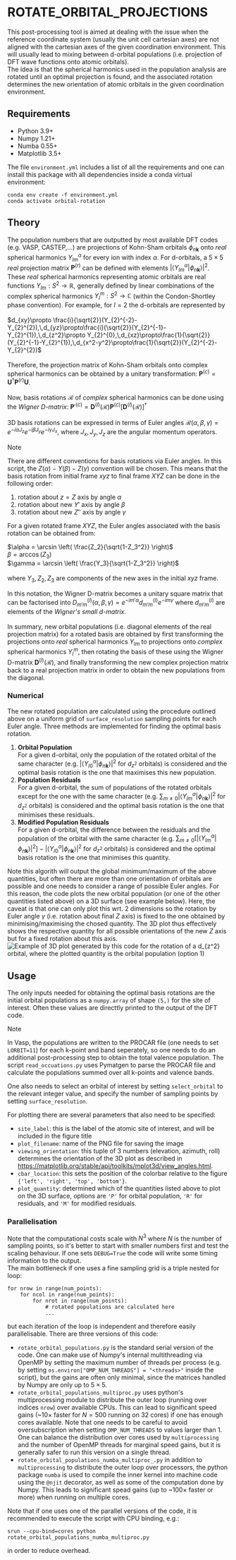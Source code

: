 # ROTATE_ORBITAL_PROJECTIONS

This post-processing tool is aimed at dealing with the issue when the reference coordinate system (usually the unit cell cartesian axes) are not aligned with the cartesian axes of the given coordination environment. This will usually lead to mixing between d-orbital populations (i.e. projection of DFT wave functions onto atomic orbitals).\
The idea is that the spherical harmonics used in the population analysis are rotated until an optimal projection is found, and the associated rotation determines the new orientation of atomic orbitals in the given coordination environment.

## Requirements

- Python 3.9+
- Numpy 1.21+
- Numba 0.55+
- Matplotlib 3.5+

The file `environment.yml` includes a list of all the requirements and one can install this package with all dependencies inside a conda virtual environment: 
```
conda env create -f environment.yml
conda activate orbital-rotation
```


## Theory
The population numbers that are outputted by most available DFT codes (e.g. VASP, CASTEP,...) are projections of Kohn-Sham orbitals $\phi_{n\mathbf{k}}$ onto *real* spherical harmonics $Y_{lm}^{\alpha}$ for every ion with index $\alpha$. For d-orbitals, a $5\times5$ *real* projection matrix $\mathbf{P}^{(r)}$ can be defined with elements $|\langle Y_{lm}^{\alpha} | \phi_{n\mathbf{k}} \rangle|^2$. \
These *real* spherical harmonics representing atomic orbitals are real functions $Y_{lm}:S^2 \rightarrow \mathbb{R}$, generally defined by linear combinations of the complex spherical harmonics $Y_{l}^{m}:S^2 \rightarrow \mathbb{C}$ (within the Condon-Shortley phase convention). For example, for $l=2$ the d-orbitals are represented by\
\
$d_{xy}\propto \frac{i}{\sqrt{2}}(Y_{2}^{-2}-Y_{2}^{2}),\,d_{yz}\propto\frac{i}{\sqrt{2}}(Y_{2}^{-1}-Y_{2}^{1}),\,d_{z^2}\propto Y_{2}^{0},\,d_{xz}\propto\frac{1}{\sqrt{2}}(Y_{2}^{-1}-Y_{2}^{1}),\,d_{x^2-y^2}\propto\frac{1}{\sqrt{2}}(Y_{2}^{-2}-Y_{2}^{2})$\
\
Therefore, the projection matrix of Kohn-Sham orbitals onto complex spherical harmonics can be obtained by a unitary transformation: $\mathbf{P}^{(c)} = \mathbf{U}^{\dagger} \mathbf{P}^{(r)} \mathbf{U}$.\
\
Now, basis rotations $\mathcal{R}$ of *complex* spherical harmonics can be done using the *Wigner D-matrix*: $\mathbf{P}'^{(c)} = \mathbf{D}^{(l)}(\mathcal{R}) \mathbf{P}^{(c)} [\mathbf{D}^{(l)}(\mathcal{R})]^{\dagger}$\
\
3D basis rotations can be expressed in terms of Euler angles $\mathcal{R}(\alpha, \beta, \gamma) = e^{-i\alpha J_z}e^{-i\beta J_y}e^{-i\gamma J_x}$, where $J_x, J_y, J_z$ are the angular momentum operators.
>[!NOTE]
>There are different conventions for basis rotations via Euler angles. In this script, the $Z(\alpha)-Y(\beta)-Z(\gamma)$ convention will be chosen. This means that the basis rotation from initial frame $xyz$ to final frame $XYZ$ can be done in the following order:
> 1. rotation about $z=Z$ axis by angle $\alpha$
> 2. rotation about new $Y'$ axis by angle $\beta$
> 3. rotation about new $Z''$ axis by angle $\gamma$ 
>
>For a given rotated frame $XYZ$, the Euler angles associated with the basis rotation can be obtained from:
> 
>$\alpha = \arcsin \left( \frac{Z_2}{\sqrt{1-Z_3^2}} \right)$ \
>$\beta = \arccos (Z_3)$ \
>$\gamma = \arcsin \left( \frac{Y_3}{\sqrt{1-Z_3^2}} \right)$ \
> \
> where $Y_3, Z_2, Z_3$ are components of the new axes in the initial $xyz$ frame.

In this notation, the Wigner D-matrix becomes a unitary square matrix that can be factorised into $D_{m'm}^{(l)}(\alpha, \beta, \gamma) = e^{-im'\alpha} d_{m'm}^{(l)} e^{-im\gamma}$
where $d_{m'm}^{(l)}$ are elements of the *Wigner's small d-matrix*. \
\
In summary, new orbital populations (i.e. diagonal elements of the real projection matrix) for a rotated basis are obtained by first transforming the projections onto *real* spherical harmonics $Y_{lm}$ to projections onto *complex* spherical harmonics $Y_{l}^{m}$, then rotating the basis of these using the Wigner D-matrix $\mathbf{D}^{(l)}(\mathcal{R})$, and finally transforming the new complex projection matrix back to a real projection matrix in order to obtain the new populations from the diagonal.

### Numerical
The new rotated population are calculated using the procedure outlined above on a uniform grid of `surface_resolution` sampling points for each Euler angle. Three methods are implemented for finding the optimal basis rotation.
1. **Orbital Population** \
For a given d-orbital, only the population of the rotated orbital of the same character (e.g. $|\langle Y_{l0}^{\alpha} | \phi_{n\mathbf{k}} \rangle|^2$ for $d_{z^2}$ orbitals) is considered and the optimal basis rotation is the one that maximises this new population.
2. **Population Residuals** \
For a given d-orbital, the sum of populations of the rotated orbitals except for the one with the same character (e.g. $\sum_{m \neq 0}|\langle Y_{lm}^{\alpha} | \phi_{n\mathbf{k}} \rangle|^2$ for $d_{z^2}$ orbitals) is considered and the optimal basis rotation is the one that minimises these residuals.
3. **Modified Population Residuals**\
For a given d-orbital, the difference between the residuals and the population of the orbital with the same character (e.g. $\sum_{m \neq 0}\left[|\langle Y_{lm}^{\alpha} | \phi_{n\mathbf{k}} \rangle|^2 \right]- |\langle Y_{l0}^{\alpha} | \phi_{n\mathbf{k}} \rangle|^2$ for $d_{z^2}$ orbitals) is considered and the optimal basis rotation is the one that minimises this quantity.

Note this algorith will output the global minimum/maximum of the above quantities, but often there are more than one orientation of orbitals are possible and one needs to consider a range of possible Euler angles. For this reason, the code plots the new orbital population (or one of the other quantities listed above) on a 3D surface (see example below). Here, the caveat is that one can only plot this wrt. 2 dimensions so the rotation by Euler angle $\gamma$ (i.e. rotation about final $Z$ axis) is fixed to the one obtained by minimising/maximising the chosed quantity. The 3D plot thus effectively shows the respective quantity for all possible orientations of the new $Z$ axis but for a fixed rotation about this axis.\
![Example of 3D plot generated by this code for the rotation of a $d_{z^2}$ orbital, where the plotted quantity is the orbital population (option 1)](/examples/Fe1_dz2.png)

## Usage

The only inputs needed for obtaining the optimal basis rotations are the initial orbital populations as a `numpy.array` of shape `(5,)` for the site of interest. Often these values are directtly printed to the output of the DFT code. 
>[!NOTE]
>In Vasp, the populations are written to the PROCAR file (one needs to set `LORBIT=11`) for each k-point and band seperately, so one needs to do an additional post-processing step to obtain the total valence population. The script `read_occuations.py` uses Pymatgen to parse the PROCAR file and calculate the populations summed over all k-points and valence bands.

One also needs to select an orbital of interest by setting `select_orbital` to the relevant integer value, and specify the number of sampling points by setting `surface_resolution`. 

For plotting there are several parameters that also need to be specified:
- `site_label`: this is the label of the atomic site of interest, and will be included in the figure title
- `plot_filename`: name of the PNG file for saving the image
- `viewing_orientation`: this tuple of 3 numbers (elevation, azimuth, roll) determines the orientation of the 3D plot as described in https://matplotlib.org/stable/api/toolkits/mplot3d/view_angles.html.
- `cbar_location`: this sets the position of the colorbar relative to the figure `{'left', 'right', 'top', 'bottom'}`.
- `plot_quantity`: determined which of the quantities listed above to plot on the 3D surface, options are `'P'` for orbital population, `'R'` for residuals, and `'M'` for modified residuals.

### Parallelisation

Note that the computational costs scale with $N^3$ where $N$ is the number of sampling points, so it's better to start with smaller numbers first and test the scaling behaviour. If one sets `DEBUG=True` the code will write some timing information to the output.\
The main bottleneck if one uses a fine sampling grid is a triple nested for loop:
```
for nrow in range(num_points):
    for ncol in range(num_points):
        for nrot in range(num_points):
            # rotated populations are calculated here
            ...
```
but each iteration of the loop is independent and therefore easily parallelisable.
There are three versions of this code:
- `rotate_orbital_populations.py` is the standard serial version of the code. One can make use of Numpy's internal multithreading via OpenMP by setting the maximum number of threads per process (e.g. by setting `os.environ["OMP_NUM_THREADS"] = "<threads>"` inside the script), but the gains are often only minimal, since the matrices handled by Numpy are only up to $5\times5$.
- `rotate_orbital_populations_multiproc.py` uses python's multiprocessing module to distribute the outer loop (running over indices `nrow`) over available CPUs. This can lead to significant speed gains (~$10 \times$ faster for $N=500$ running on 32 cores) if one has enough cores available. Note that one needs to be careful to avoid oversubscription when setting `OMP_NUM_THREADS` to values larger than 1. One can balance the distribution over cores used by `multiprocessing` and the number of OpenMP threads for marginal speed gains, but it is generally safer to run this version on a single thread.
- `rotate_orbital_populations_numba_multiproc_.py` in addition to `multiprocessing` to distribute the outer loop over processors, the python package `numba` is used to compile the inner kernel into machine code using the `@njit` decorator, as well as some of the computation done by Numpy. This leads to significant spead gains (up to ~$100\times$ faster or more) when running on multiple cores.

Note that if one uses one of the parallel versions of the code, it is recommended to execute the script with CPU binding, e.g.:
```
srun --cpu-bind=cores python rotate_orbital_populations_numba_multiproc.py
```
in order to reduce overhead.
